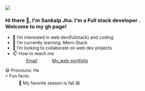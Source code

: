 <img src="https://getwallpapers.com/wallpaper/full/b/3/8/358806.jpg"/>
 

### Hi there 👋, I'm Sankalp Jha. I'm a Full stack developer . Welcome to my gh page! <br>
- 👀 I’m interested in  web dev(fullstack) and coding 
- 🌱 I’m currently learning :Mern-Stack<br>
- 💞️ I’m looking to collaborate on web dev projects 
- 📫 How to reach me <br> 
&nbsp;&nbsp;&nbsp;&nbsp;&nbsp;&nbsp;&nbsp;&nbsp;&nbsp;&nbsp; 
[Email](mjha9717386401@gmail.com)
&nbsp;&nbsp;&nbsp;&nbsp;&nbsp;&nbsp;&nbsp;&nbsp;&nbsp;&nbsp; 
[My_web-portfolio](http://myinfo.ultimatefreehost.in/?i=1)


😄 Pronouns: He <br>
⚡ Fun facts:<br>
&nbsp;&nbsp;&nbsp;&nbsp;&nbsp;&nbsp;&nbsp;&nbsp;&nbsp;&nbsp; :fallen_leaf: 
My favorite season is fall :smile: <br>
<!---
sankalp123-w/sankalp123-w is a ✨ special ✨ repository because its `README.md` (this file) appears on your GitHub profile.
You can click the Preview link to take a look at your changes.
--->
